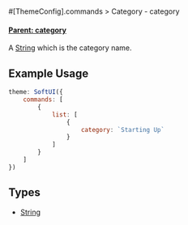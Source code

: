 #

#[ThemeConfig].commands > Category - category

#### **[Parent: category](/docs/commands/category)**

A [String](https://developer.mozilla.org/en-US/docs/Web/JavaScript/Reference/Global_Objects/String) which is the category name.

## Example Usage

```js
theme: SoftUI({
    commands: [
        {
            list: [
                {
                    category: `Starting Up`
                }
            ]
        }
    ]
})
```

## Types

-   [String](https://developer.mozilla.org/en-US/docs/Web/JavaScript/Reference/Global_Objects/String)
